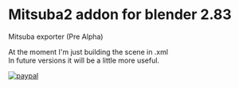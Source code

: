# Mitsuba2 addon for blender 2.83  
Mitsuba exporter (Pre Alpha)

At the moment I'm just building the scene in .xml  
In future versions it will be a little more useful.


    
[![paypal](https://www.paypalobjects.com/en_US/i/btn/btn_donateCC_LG.gif)](https://www.paypal.com/cgi-bin/webscr?cmd=_s-xclick&hosted_button_id=LNW6E4LCWWDV4&source=url)
